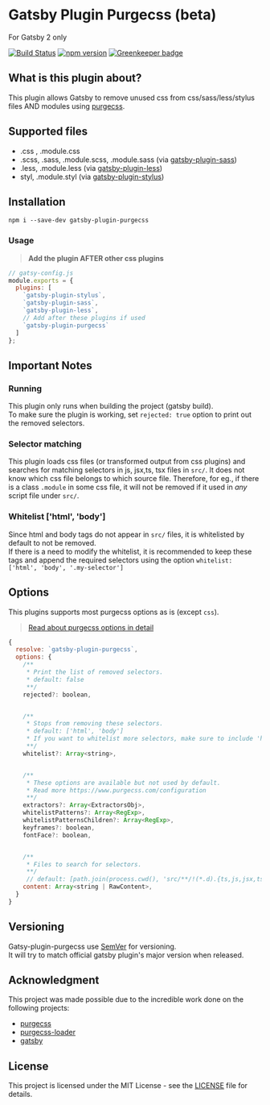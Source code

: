 # Gatsby Plugin Purgecss (beta)
For Gatsby 2 only

[![Build Status](https://travis-ci.org/anantoghosh/gatsby-plugin-purgecss.svg?branch=master)](https://travis-ci.org/anantoghosh/gatsby-plugin-purgecss)
[![npm version](https://badge.fury.io/js/gatsby-plugin-purgecss.svg)](https://badge.fury.io/js/gatsby-plugin-purgecss) [![Greenkeeper badge](https://badges.greenkeeper.io/anantoghosh/gatsby-plugin-purgecss.svg)](https://greenkeeper.io/)
## What is this plugin about?

This plugin allows Gatsby to remove unused css from css/sass/less/stylus files AND modules using [purgecss](https://github.com/FullHuman/purgecss).

## Supported files

* .css , .module.css
* .scss, .sass, .module.scss, .module.sass (via [gatsby-plugin-sass](https://next.gatsbyjs.org/packages/gatsby-plugin-sass/))
* .less, .module.less (via [gatsby-plugin-less](https://next.gatsbyjs.org/packages/gatsby-plugin-less/))
* styl, .module.styl (via [gatsby-plugin-stylus](https://next.gatsbyjs.org/packages/gatsby-plugin-sass/))

## Installation

```
npm i --save-dev gatsby-plugin-purgecss
```

### Usage

>**Add the plugin AFTER other css plugins**

```js
// gatsy-config.js
module.exports = {
  plugins: [
    `gatsby-plugin-stylus`,
    `gatsby-plugin-sass`,
    `gatsby-plugin-less`,
    // Add after these plugins if used
    `gatsby-plugin-purgecss`
  ]
};

```

## Important Notes

### Running
This plugin only runs when building the project (gatsby build).  
To make sure the plugin is working, set `rejected: true` option to print out the removed selectors.

### Selector matching
This plugin loads css files (or transformed output from css plugins) and searches for matching selectors in js, jsx,ts, tsx files in `src/`. It does not know which css file belongs to which source file. Therefore, for eg., if there is a class `.module` in some css file, it will not be removed if it used in *any* script file under `src/`.

### Whitelist ['html', 'body']
Since html and body tags do not appear in `src/` files, it is whitelisted by default to not be removed.  
If there is a need to modify the whitelist, it is recommended to keep these tags and append the required selectors using the option 
`whitelist: ['html', 'body', '.my-selector']`

## Options
This plugins supports most purgecss options as is (except `css`).  
>[Read about purgecss options in detail](https://www.purgecss.com/configuration)

```js
{
  resolve: `gatsby-plugin-purgecss`,
  options: {
    /** 
     * Print the list of removed selectors.
     * default: false
     **/ 
    rejected?: boolean,


    /**
     * Stops from removing these selectors.
     * default: ['html', 'body']
     * If you want to whitelist more selectors, make sure to include 'html', 'body' in the array.
     **/
    whitelist?: Array<string>,


    /**
     * These options are available but not used by default.
     * Read more https://www.purgecss.com/configuration
     **/
    extractors?: Array<ExtractorsObj>,
    whitelistPatterns?: Array<RegExp>,
    whitelistPatternsChildren?: Array<RegExp>,
    keyframes?: boolean,
    fontFace?: boolean,


    /**
     * Files to search for selectors.
     **/
     // default: [path.join(process.cwd(), 'src/**/!(*.d).{ts,js,jsx,tsx}')]
    content: Array<string | RawContent>, 
  }
}
```

## Versioning

Gatsy-plugin-purgecss use [SemVer](http://semver.org/) for versioning.  
It will try to match official gatsby plugin's major version when released.

## Acknowledgment

This project was made possible due to the incredible work done on the following projects:
* [purgecss](https://github.com/FullHuman/purgecss)
* [purgecss-loader](https://github.com/americanexpress/purgecss-loader)
* [gatsby](https://github.com/gatsbyjs/gatsby/)

## License

This project is licensed under the MIT License - see the [LICENSE](LICENSE) file
for details.